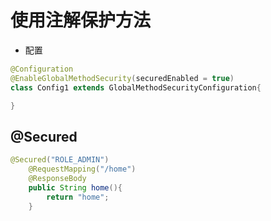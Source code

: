 # 使用注解保护方法

- 配置

```java
@Configuration
@EnableGlobalMethodSecurity(securedEnabled = true)
class Config1 extends GlobalMethodSecurityConfiguration{

}
```

## @Secured

```java
@Secured("ROLE_ADMIN")
    @RequestMapping("/home")
    @ResponseBody
    public String home(){
        return "home";
    }
```
